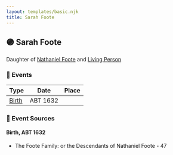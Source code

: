 ```yaml
---
layout: templates/basic.njk
title: Sarah Foote
---
```

## 🟣 Sarah Foote

Daughter of [Nathaniel Foote](/people/6/64098820) and [Living Person](/people/7/77201280)

### 📆 Events

Type | Date | Place
------ | ------ | ------
[Birth](#event-e50683ef-e2ed-4235-a91b-5987456ce3f6) | ABT 1632 |

### 📰 Event Sources

#### <a id="event-e50683ef-e2ed-4235-a91b-5987456ce3f6"></a> Birth, ABT 1632
* The Foote Family: or the Descendants of Nathaniel Foote  - 47